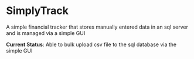 # SimplyTrack
A simple financial tracker that stores manually entered data in an sql server and is managed via a simple GUI

**Current Status**: Able to bulk upload csv file to the sql database via the simple GUI
